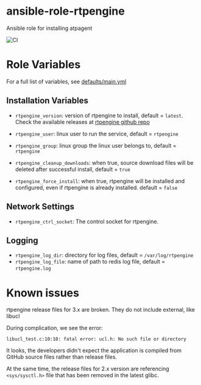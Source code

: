 # ansible-role-rtpengine

Ansible role for installing atpagent

![CI](https://github.com/miarec/ansible-role-rtpengine/actions/workflows/ci.yml/badge.svg?event=push)


# Role Variables

For a full list of variables, see [defaults/main.yml](./defaults/main.yml)

## Installation Variables

 - `rtpengine_version`: version of rtpengine to install, default = `latest`. Check the available releases at [rtpengine github repo](https://github.com/sippy/rtpengine/releases)
 - `rtpengine_user`: linux user to run the service, default = `rtpengine`
 - `rtpengine_group`: linux group the linux user belongs to, default = `rtpengine`

 - `rtpengine_cleanup_downloads`: when true, source download files will be deleted after successful install, default = `true`
 - `rtpengine_force_install`: when true, rtpengine will be installed and configured, even if rtpengine is already installed. default = `false`

## Network Settings

 - `rtpengine_ctrl_socket`: The control socket for rtpengine.

## Logging

- `rtpengine_log_dir`: directory for log files, default = `/var/log/rtpengine`
- `rtpengine_log_file`: name of path to redis log file, default = `rtpengine.log`



# Known issues

rtpengine release files for 3.x are broken. They do not include external, like libucl

During complication, we see the error:

    libucl_test.c:10:10: fatal error: ucl.h: No such file or directory

It looks, the developers didn't expect the application is compiled from GitHub source files rather than release files.


At the same time, the release files for 2.x version are referencing `<sys/sysctl.h>` file that has been removed in the latest glibc.
